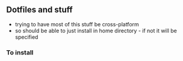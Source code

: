 ## Dotfiles and stuff
- trying to have most of this stuff be cross-platform
- so should be able to just install in home directory - if not it will be specified

### To install


